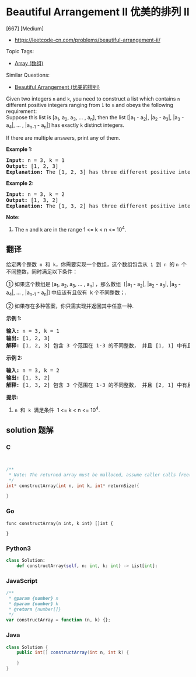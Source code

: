 # Beautiful Arrangement II 优美的排列 II

[667] [Medium]

- https://leetcode-cn.com/problems/beautiful-arrangement-ii/

Topic Tags:

- [Array (数组)](https://leetcode-cn.com/tag/array/)

Similar Questions:

- [Beautiful Arrangement (优美的排列)](https://leetcode-cn.com/problems/beautiful-arrangement/)

Given two integers `n` and `k`, you need to construct a list which contains `n` different positive integers ranging from `1` to `n` and obeys the following requirement:  
Suppose this list is \[a<sub>1</sub>, a<sub>2</sub>, a<sub>3</sub>, ... , a<sub>n</sub>\], then the list \[|a<sub>1</sub> - a<sub>2</sub>|, |a<sub>2</sub> - a<sub>3</sub>|, |a<sub>3</sub> - a<sub>4</sub>|, ... , |a<sub>n-1</sub> - a<sub>n</sub>|\] has exactly `k` distinct integers.

If there are multiple answers, print any of them.

**Example 1:**

<pre><b>Input:</b> n = 3, k = 1
<b>Output:</b> [1, 2, 3]
<b>Explanation:</b> The [1, 2, 3] has three different positive integers ranging from 1 to 3, and the [1, 1] has exactly 1 distinct integer: 1.
</pre>

**Example 2:**

<pre><b>Input:</b> n = 3, k = 2
<b>Output:</b> [1, 3, 2]
<b>Explanation:</b> The [1, 3, 2] has three different positive integers ranging from 1 to 3, and the [2, 1] has exactly 2 distinct integers: 1 and 2.
</pre>

**Note:**

1.  The `n` and `k` are in the range 1 <= k < n <= 10<sup>4</sup>.

## 翻译

给定两个整数  `n`  和  `k`，你需要实现一个数组，这个数组包含从  `1`  到  `n`  的 `n`  个不同整数，同时满足以下条件：

① 如果这个数组是 \[a<sub>1</sub>, a<sub>2</sub>, a<sub>3</sub>, ... , a<sub>n</sub>\] ，那么数组  \[|a<sub>1</sub> - a<sub>2</sub>|, |a<sub>2</sub> - a<sub>3</sub>|, |a<sub>3</sub> - a<sub>4</sub>|, ... , |a<sub>n-1</sub> - a<sub>n</sub>|\] 中应该有且仅有  k 个不同整数；.

② 如果存在多种答案，你只需实现并返回其中任意一种.

**示例 1:**

<pre><strong>输入:</strong> n = 3, k = 1
<strong>输出:</strong> [1, 2, 3]
<strong>解释:</strong> [1, 2, 3] 包含 3 个范围在 1-3 的不同整数， 并且 [1, 1] 中有且仅有 1 个不同整数 : 1
</pre>

**示例 2:**

<pre><strong>输入:</strong> n = 3, k = 2
<strong>输出:</strong> [1, 3, 2]
<strong>解释:</strong> [1, 3, 2] 包含 3 个范围在 1-3 的不同整数， 并且 [2, 1] 中有且仅有 2 个不同整数: 1 和 2
</pre>

**提示:**

1.  `n`  和  `k`  满足条件  1 <= k < n <= 10<sup>4</sup>.

## solution 题解

### C

```c


/**
 * Note: The returned array must be malloced, assume caller calls free().
 */
int* constructArray(int n, int k, int* returnSize){

}


```

### Go

```golang
func constructArray(n int, k int) []int {

}
```

### Python3

```python
class Solution:
    def constructArray(self, n: int, k: int) -> List[int]:

```

### JavaScript

```javascript
/**
 * @param {number} n
 * @param {number} k
 * @return {number[]}
 */
var constructArray = function (n, k) {};
```

### Java

```java
class Solution {
    public int[] constructArray(int n, int k) {

    }
}
```
